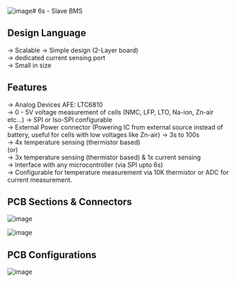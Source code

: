 ![image](https://github.com/user-attachments/assets/74bb363d-d833-4866-b8bc-490f66f1b8a5)# 6s - Slave BMS      
## Design Language   
-> Scalable 
-> Simple design (2-Layer board)           
-> dedicated current sensing port      
-> Small in size

## Features     
-> Analog Devices AFE: LTC6810         
-> 0 - 5V voltage measurement of cells (NMC, LFP, LTO, Na-ion, Zn-air etc...)
-> SPI or Iso-SPI configurable          
-> External Power connector (Powering IC from external source instead of battery, useful for cells with low voltages like Zn-air)
-> 3s to 100s      
-> 4x temperature sensing (thermistor based)         
                      (or)              
-> 3x temperature sensing (thermistor based) & 1x current sensing       
-> Interface with any microcontroller (via SPI upto 6s)        
-> Configurable for temperature measurement via 10K thermistor or ADC for current measurement.         

## PCB Sections & Connectors       
![image](https://github.com/user-attachments/assets/8ae48af9-9fad-4699-90f0-e71d09dea454)        

![image](https://github.com/user-attachments/assets/9032f799-3414-4744-aa52-934e92501624)

## PCB Configurations      
![image](https://github.com/user-attachments/assets/3940d4b3-3a8a-4547-bb9a-3853c64f3ef7)




